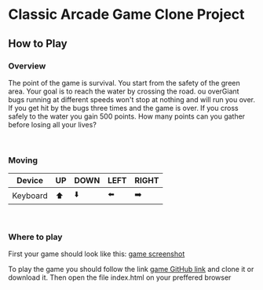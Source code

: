 # Classic Arcade Game Clone Project

## How to Play
### Overview
The point of the game is survival. You start from the safety of the green area. Your goal is to reach the water by crossing the road. ou overGiant bugs running at different speeds won't stop at nothing and will run you over. If you get hit  by the bugs three times and the game is over. If you cross safely to the water you gain 500 points. How many points can you gather before losing all your lives?

<br>


### Moving

Device | UP   | DOWN | LEFT | RIGHT
----   | ---- | ---- | ---- | ----
Keyboard | ⬆️ | ⬇️  | ⬅️ | ➡️ |

<br>


### Where to play
First your game should look like this:
[game screenshot](images/screenshot.JPG)

To play the game you should follow the link
[game GitHub link](https://github.com/Elmarrow/UdacityArcadeGame)
and clone it or download it. Then open the file index.html on your preffered browser
